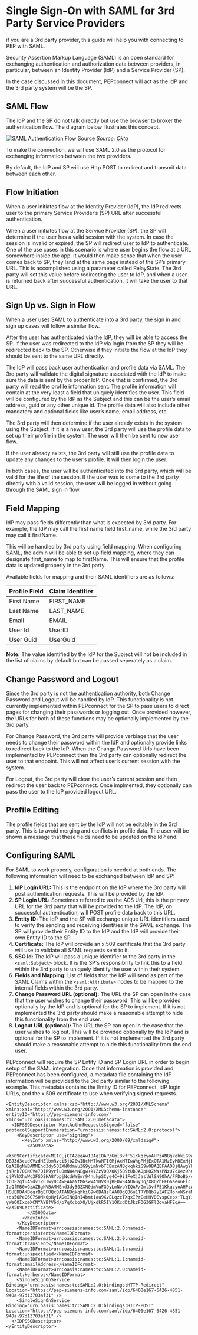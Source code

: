 # Single Sign-On with SAML for 3rd Party Service Providers

if you are a 3rd party provider, this guide will help you with connecting to PEP with SAML.

Security Assertion Markup Language (SAML) is an open standard for exchanging authentication and authorization data between providers, in particular, between an Identity Provider (IdP) and a Service Provider (SP).

In the case discussed in this document, PEPconnect will act as the IdP and the 3rd party system will be the SP.

## SAML Flow

The IdP and the SP do not talk directly but use the browser to broker the authentication flow. The diagram below illustrates this concept.

![SAML Authentication Flow Source](assets/saml_flow.png)
*Source: [Okta](https://www.okta.com/integrate/documentation/saml/)*

To make the connection, we will use SAML 2.0 as the protocol for exchanging information between the two providers.

By default, the IdP and SP will use Http POST to redirect and transmit data between each other.

## Flow Initiation

When a user initiates flow at the Identity Provider (IdP), the IdP redirects user to the primary Service Provider’s (SP) URL after successful authentication.

When a user initiates flow at the Service Provider (SP), the SP will determine if the user has a valid session with the system. In case the session is invalid or expired, the SP will redirect user to IdP to authenticate. One of the use cases in this scenario is where user begins the flow at a URL somewhere inside the app. It would then make sense that when the user comes back to SP, they land at the same page instead of the SP’s primary URL. This is accomplished using a parameter called RelayState. The 3rd party will set this value before redirecting the user to IdP, and when a user is returned back after successful authentication, it will take the user to that URL.

## Sign Up vs. Sign in Flow

When a user uses SAML to authenticate into a 3rd party, the sign in and sign up cases will follow a similar flow.

After the user has authenticated via the IdP, they will be able to access the SP.  If the user was redirected to the IdP via login from the SP they will be redirected back to the SP.  Otherwise if they initiate the flow at the IdP they should be sent to the same URL directly.

The IdP will pass back user authentication and profile data via SAML. The 3rd party will validate the digital signature associated with the IdP to make sure the data is sent by the proper IdP. Once that is confirmed, the 3rd party will read the profile information sent. The profile information will contain at the very least a field that uniquely identifies the user. This field will be configured by the IdP as the Subject and this can be the user’s email address, guid or any other unique id. The profile data will also include other mandatory and optional fields like user’s name, email address, etc.

The 3rd party will then determine if the user already exists in the system using the Subject. If it is a new user, the 3rd party will use the profile data to set up their profile in the system. The user will then be sent to new user flow.

If the user already exists, the 3rd party will still use the profile data to update any changes to the user’s profile. It will then login the user.

In both cases, the user will be authenticated into the 3rd party, which will be valid for the life of the session. If the user was to come to the 3rd party directly with a valid session, the user will be logged in without going through the SAML sign in flow.

## Field Mapping

IdP may pass fields differently than what is expected by 3rd party. For example, the IdP may call the first name field first_name, while the 3rd party may call it firstName.

This will be handled by 3rd party using field mapping. When configuring SAML, the admin will be able to set up field mapping, where they can designate first_name to map to firstName. This will ensure that the profile data is updated properly in the 3rd party.

Available fields for mapping and their SAML identifiers are as follows:

|Profile Field|Claim Identifier|
|-------------|----------------|
|First Name   |FIRST_NAME      |
|Last Name    |LAST_NAME       |
|Email        |EMAIL           |
|User Id      |UserID          |
|User Guid    |UserGuid        |

**Note:** The value identified by the IdP for the Subject will not be included in the list of claims by default but can be passed seperately as a claim.

## Change Password and Logout

Since the 3rd party is not the authentication authority, both Change Password and Logout will be handled by IdP.  This functionality is not currently implemented within PEPconnect for the SP to pass users to direct pages for changing their passwords or logging out.  Once provided however, the URLs for both of these functions may be optionally implemented by the 3rd party.

For Change Password, the 3rd party will provide verbiage that the user needs to change their password within the IdP and optionally provide links to redirect back to the IdP.  When the Change Password Urls have been implemented by PEPconnect then the 3rd party can optionally redirect the user to that endpoint. This will not affect user’s current session with the system.

For Logout, the 3rd party will clear the user’s current session and then redirect the user back to PEPconnect.  Once implmented, they optionally can pass the user to the IdP provided logout URL.

## Profile Editing

The profile fields that are sent by the IdP will not be editable in the 3rd party. This is to avoid merging and conflicts in profile data. The user will be shown a message that these fields need to be updated on the IdP end.

## Configuring SAML

For SAML to work properly, configuration is needed at both ends. The following information will need to be exchanged between IdP and SP:

1. **IdP Login URL:** This is the endpoint on the IdP where the 3rd party will post authentication requests.  This will be provided by the IdP.
2. **SP Login URL:** Sometimes referred to as the ACS Url, this is the primary URL for the 3rd party that will be provided to the IdP.  The IdP, on successful authentication, will POST profile data back to this URL.
3. **Entity ID:** The IdP and the SP will exchange unique URL identifiers used to verify the sending and receiving identities in the SAML exchange.  The SP will provide their Entity ID to the IdP and the IdP will provide their own Entity ID to the SP.
3. **Certificate:** The IdP will provide an x.509 certificate that the 3rd party will use to validate all SAML requests sent to it.
4. **SSO Id:** The IdP will pass a unique identifier to the 3rd party in the `<saml:Subject>` block.  It is the SP's responsibility to link this to a field within the 3rd party to uniquely identify the user within their system.
5. **Fields and Mapping:** List of fields that the IdP will send as part of the SAML Claims within the `<saml:Attribute>` nodes to be mapped to the internal fields within the 3rd party.
6. **Change Password URL (optional):** The URL the SP can open in the case that the user wishes to change their password.  This will be provided optionally by the IdP and is optional for the SP to implement.  If it is not implemented the 3rd party should make a reasonable attempt to hide this functionality from the end user.
7. **Logout URL (optional):** The URL the SP can open in the case that the user wishes to log out.  This will be provided optionally by the IdP and is optional for the SP to implement.  If it is not implemented the 3rd party should make a reasonable attempt to hide this functionality from the end user.

PEPconnect will require the SP Entity ID and SP Login URL in order to begin setup of the SAML integration.  Once that information is provided and PEPconnect has been configured, a metadata file containing the IdP information will be provided to the 3rd party similar to the following example.  This metadata contains the Entity ID for PEPconnect, IdP login URLs, and the x.509 certificate to use when verifying signed requests.

```
<EntityDescriptor xmlns:xsd="http://www.w3.org/2001/XMLSchema" xmlns:xsi="http://www.w3.org/2001/XMLSchema-instance" entityID="https://pep-siemens-info.com/" xmlns="urn:oasis:names:tc:SAML:2.0:metadata">
  <IDPSSODescriptor WantAuthnRequestsSigned="false" protocolSupportEnumeration="urn:oasis:names:tc:SAML:2.0:protocol">
    <KeyDescriptor use="signing">
      <KeyInfo xmlns="http://www.w3.org/2000/09/xmldsig#">
        <X509Data>
          <X509Certificate>MIICLjCCAZegAwIBAgIQAP/Gml3vfF51KkqzyoAHPzANBgkqhkiG9w0BAQsFADAdMRswGQYDVQQD
DBJ3d3cudGVzdHZlbmRvci5jb20wIBcNMTkwNTI0MjAxMTIwWhgPMjExOTA1MzEyMDExMjBaMB0x
GzAZBgNVBAMMEnd3dy50ZXN0dmVuZG9yLmNvbTCBnzANBgkqhkiG9w0BAQEFAAOBjQAwgYkCgYEA
jYRnk70CNGVe7QiR9yrlLOmNW4MNEgw+kYZzV0QX0Kj5B9tUbJAOpHOZNWsPNzU7cXez9hCLngUd
cjRYhXhvWc3FSDSHA8YppjNcdWYEwr94nukpSCye4C+9i1FeXjJaslWlSN9OhA/FFDoBb/c9pQ6r
iCOF2gfuA5dv1ZCIwy0CAwEAAaNtMGswVAYDVR0jBE0wS4AU6uy3q/X8O/hFE6aaeu6FlcISyb6h
IaQfMB0xGzAZBgNVBAMMEnd3dy50ZXN0dmVuFG9yLmNvbYIQAP/Gml3vfF51KkqzyoAHPzATBgNV
HSUEDDAKBggrBgEFBQcDATANBgkqhkiG9w0BAQsFAAOBgQB6u1TRYDQb7yZAFZHoroWSraMf5uFa
+ds5QPeQ6G7S0Mk0pHyIAGeINqInI4bmt1au9XvELqzcTXqxIPrCeHHVDEvspCepx+TLqYi34F13
yWeO0IxceXCNYAYBfV6d/p7qXcboX0/UjxdkR5IY1OKcdDtJkzFOG3GFl3ovaHFEqA==
</X509Certificate>
        </X509Data>
      </KeyInfo>
    </KeyDescriptor>
    <NameIDFormat>urn:oasis:names:tc:SAML:2.0:nameid-format:persistent</NameIDFormat>
    <NameIDFormat>urn:oasis:names:tc:SAML:2.0:nameid-format:transient</NameIDFormat>
    <NameIDFormat>urn:oasis:names:tc:SAML:1.1:nameid-format:unspecified</NameIDFormat>
    <NameIDFormat>urn:oasis:names:tc:SAML:1.1:nameid-format:emailAddress</NameIDFormat>
    <NameIDFormat>urn:oasis:names:tc:SAML:2.0:nameid-format:kerberos</NameIDFormat>
    <SingleSignOnService Binding="urn:oasis:names:tc:SAML:2.0:bindings:HTTP-Redirect" Location="https://pep-siemens-info.com/saml/idp/6400e167-6426-4851-940a-97d13703af31" />
    <SingleSignOnService Binding="urn:oasis:names:tc:SAML:2.0:bindings:HTTP-POST" Location="https://pep-siemens-info.com/saml/idp/6400e167-6426-4851-940a-97d13703af31" />
  </IDPSSODescriptor>
</EntityDescriptor>
```
